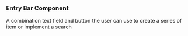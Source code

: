 ### Entry Bar Component
A combination text field and button the user can use to create a series of item or implement a search
